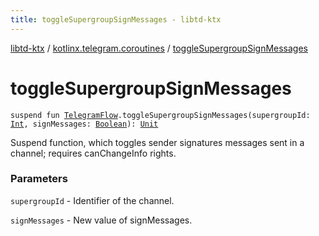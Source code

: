 ```yaml
---
title: toggleSupergroupSignMessages - libtd-ktx
---
```


[libtd-ktx](../index.html) / [kotlinx.telegram.coroutines](index.html) / [toggleSupergroupSignMessages](./toggle-supergroup-sign-messages.html)

# toggleSupergroupSignMessages

`suspend fun `[`TelegramFlow`](../kotlinx.telegram.core/-telegram-flow/index.html)`.toggleSupergroupSignMessages(supergroupId: `[`Int`](https://kotlinlang.org/api/latest/jvm/stdlib/kotlin/-int/index.html)`, signMessages: `[`Boolean`](https://kotlinlang.org/api/latest/jvm/stdlib/kotlin/-boolean/index.html)`): `[`Unit`](https://kotlinlang.org/api/latest/jvm/stdlib/kotlin/-unit/index.html)

Suspend function, which toggles sender signatures messages sent in a channel; requires
canChangeInfo rights.

### Parameters

`supergroupId` - Identifier of the channel.

`signMessages` - New value of signMessages.